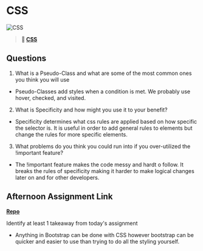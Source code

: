 # CSS

![CSS](https://bcw.blob.core.windows.net/public/cssUnit/1411879719053976)

> **📖 [CSS](https://codeworksacademy.com/fs-student-guide/resources/wk1/03-CSS)**

## Questions

1. What is a Pseudo-Class and what are some of the most common ones you think you will use
 - Pseudo-Classes add styles when a condition is met. We probably use hover, checked, and visited.
2. What is Specificity and how might you use it to your benefit?
 - Specificity determines what css rules are applied based on how specific the selector is. It is useful in order to add general rules to elements but change the rules for more specific elements.
3. What problems do you think you could run into if you over-utilized the !important feature?
 - The !important feature makes the code messy and hardt o follow. It breaks the rules of specificity making it harder to make logical changes later on and for other developers.
## Afternoon Assignment Link

**[Repo](https://github.com/Ryan-Thrall/clone-site)**

Identify at least 1 takeaway from today's assignment
 - Anything in Bootstrap can be done with CSS however bootstrap can be quicker and easier to use than trying to do all the styling yourself.